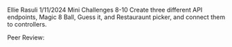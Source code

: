 Ellie Rasuli
1/11/2024
Mini Challenges 8-10
Create three different API endpoints, Magic 8 Ball, Guess it, and Restauraunt picker, and connect them to controllers.

Peer Review:
